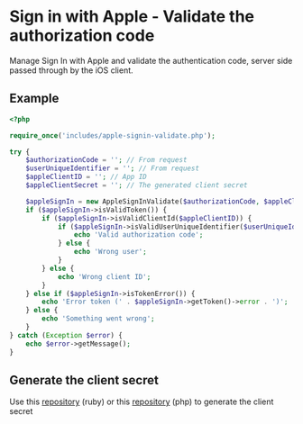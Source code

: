 Sign in with Apple - Validate the authorization code
====================================================

Manage Sign In with Apple and validate the authentication code, server side passed through by the iOS client.

Example
-------

```php
<?php

require_once('includes/apple-signin-validate.php');

try {
    $authorizationCode = ''; // From request
    $userUniqueIdentifier = ''; // From request
    $appleClientID = ''; // App ID
    $appleClientSecret = ''; // The generated client secret

    $appleSignIn = new AppleSignInValidate($authorizationCode, $appleClientID, $appleClientSecret);
    if ($appleSignIn->isValidToken()) {
        if ($appleSignIn->isValidClientId($appleClientID)) {
            if ($appleSignIn->isValidUserUniqueIdentifier($userUniqueIdentifier)) {
                echo 'Valid authorization code';
            } else {
                echo 'Wrong user';
            }
        } else {
            echo 'Wrong client ID';
        }
    } else if ($appleSignIn->isTokenError()) {
        echo 'Error token (' . $appleSignIn->getToken()->error . ')';
    } else {
        echo 'Something went wrong';
    }
} catch (Exception $error) {
    echo $error->getMessage();
}
```

Generate the client secret
-------
Use this [repository](https://github.com/marioshtika/php-sign-in-with-apple-generate-client-secret) (ruby) or this [repository](https://github.com/kissdigital-com/apple-sign-in-client-secret-generator) (php) to generate the client secret
